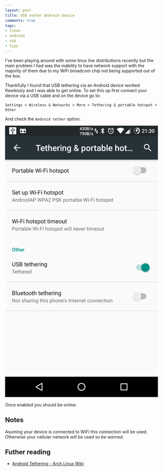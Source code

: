 ```yaml
---
layout: post
title: USB tether Android device
comments: true
tags:
- linux
- android
- usb
- tips
---
```


I've been playing around with some linux live distributions recently but the main problem I had was the inability to have network support with the majority of them due to my WiFi broadcom chip not being supported out of the box.

Thankfully I found that USB tethering via an Android device worked flawlessly and I was able to get online. To set this up first connect your device via a USB cable and on the device go to:

```text
Settings > Wireless & Networks > More > Tethering & portable hotspot > Other
```

And check the `Android tether` option.

![Android tethering options](/assets/img/posts/android-tether-1.png)

Once enabled you should be online.

## Notes

Asuming your device is connected to WiFi this connection will be used. Otherwise your cellular network will be used so _be warned_.

## Futher reading

- [Android Tethering - Arch Linux Wiki][0]

[0]:https://wiki.archlinux.org/index.php/android_tethering
